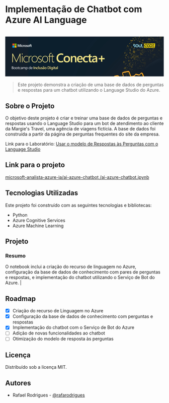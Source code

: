 # Implementação de Chatbot com Azure AI Language
<br>
<img src="https://github.com/rafarodrigues/microsoft-analista-azure-ia/blob/53cf1831d887cbcaad03cfc35b61cb0cd6b90938/regressao-em-python/dados/header.jpg?raw=true" width="700" alt="exemplo imagem">

> Este projeto demonstra a criação de uma base de dados de perguntas e respostas para um chatbot utilizando o Language Studio do Azure.

## Sobre o Projeto

O objetivo deste projeto é criar e treinar uma base de dados de perguntas e respostas usando o Language Studio para um bot de atendimento ao cliente da Margie's Travel, uma agência de viagens fictícia. A base de dados foi construída a partir da página de perguntas frequentes do site da empresa.

Link para o Laboratório: <a href="https://microsoftlearning.github.io/mslearn-ai-fundamentals.pt-br/Instructions/Labs/07-question-answering.html?authuser=0" target="_blank">Usar o modelo de Respostas às Perguntas com o Language Studio </a>

## Link para o projeto

<a href="https://github.com/rafarodrigues/microsoft-analista-azure-ia/blob/main/ai-azure-chatbot/ai-azure-chatbot.ipynb" target="_blank">microsoft-analista-azure-ia/ai-azure-chatbot
/ai-azure-chatbot.ipynb</a>


## Tecnologias Utilizadas

Este projeto foi construído com as seguintes tecnologias e bibliotecas:

* Python
* Azure Cognitive Services
* Azure Machine Learning


## Projeto

### Resumo

O notebook inclui a criação do recurso de linguagem no Azure, configuração da base de dados de conhecimento com pares de perguntas e respostas, e implementação do chatbot utilizando o Serviço de Bot do Azure.       |

## Roadmap

- [x]  Criação do recurso de Linguagem no Azure
- [x]  Configuração da base de dados de conhecimento com perguntas e respostas
- [x]  Implementação do chatbot com o Serviço de Bot do Azure
- [ ]  Adição de novas funcionalidades ao chatbot
- [ ]  Otimização do modelo de resposta às perguntas

## Licença

Distribuído sob a licença MIT.

## Autores

- Rafael Rodrigues - [@rafarodrigues](https://github.com/rafarodrigues)
